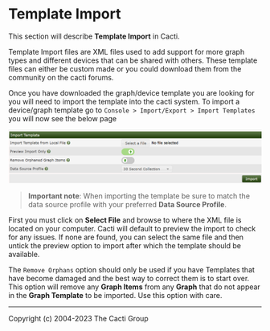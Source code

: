 # Template Import

This section will describe **Template Import** in Cacti.

Template Import files are XML files used to add support for more graph types and
different devices that can be shared with others. These template files can
either be custom made or you could download them from the community on the cacti
forums.

Once you have downloaded the graph/device template you are looking for you will
need to import the template into the cacti system. To import a device/graph
template go to `Console > Import/Export > Import Templates` you will now see
the below page

![Import Template](images/import-template.png)

> **Important note**: When importing the template be sure to match the data source
> profile with your preferred **Data Source Profile**.

First you must click on **Select File** and browse to where the XML file is
located on your computer.  Cacti will default to preview the import to check for
any issues. If none are found, you can select the same file and then untick the
preview option to import after which the template should be available.

The `Remove Orphans` option should only be used if you have Templates that have become
damaged and the best way to correct them is to start over.  This option will
remove any **Graph Items** from any **Graph** that do not appear in the **Graph Template**
to be imported.  Use this option with care.

---
Copyright (c) 2004-2023 The Cacti Group
